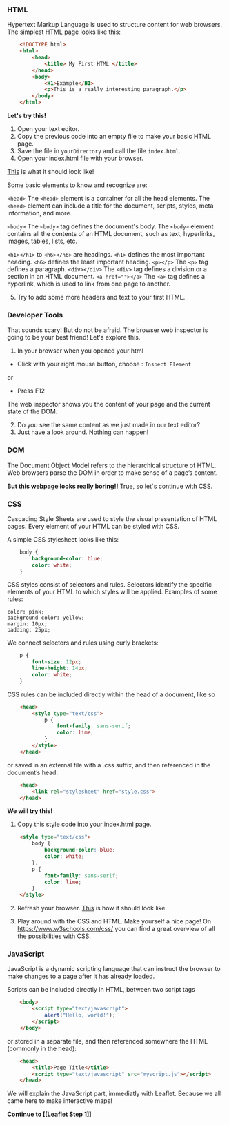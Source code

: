 ### HTML

Hypertext Markup Language is used to structure content for web browsers. The simplest HTML page looks like this:

``` html
    <!DOCTYPE html>
    <html>
        <head>
            <title> My First HTML </title>
        </head>
        <body>
            <H1>Example</H1>
            <p>This is a really interesting paragraph.</p>
        </body>
    </html>
```

**Let's try this!**

1. Open your text editor.
2. Copy the previous code into an empty file to make your basic HTML page.
3. Save the file in `yourDirectory` and call the file `index.html`.
4. Open your index.html file with your browser.

[This](https://nieneb.github.io/html_example/) is what it should look like!

Some basic elements to know and recognize are:
    
`<head>` The `<head>` element is a container for all the head elements.
The `<head>` element can include a title for the document, scripts, styles, meta information, and more.

`<body>` The `<body>` tag defines the document's body.
The `<body>` element contains all the contents of an HTML document, such as text, hyperlinks, images, tables, lists, etc.
    
`<h1></h1>` to `<h6></h6>` are headings. `<h1>` defines the most important heading. `<h6>` defines the least important heading. 
`<p></p>` The `<p>` tag defines a paragraph.
`<div></div>` The `<div>` tag defines a division or a section in an HTML document.
`<a href=""></a>` The `<a>` tag defines a hyperlink, which is used to link from one page to another.

5. Try to add some more headers and text to your first HTML.

### Developer Tools

That sounds scary! But do not be afraid. The browser web inspector is going to be your best friend! Let's explore this. 

1. In your browser when you opened your html 
* Click with your right mouse button, choose : `Inspect Element`

or 

* Press F12

The web inspector shows you the content of your page and the current state of the DOM. 

2. Do you see the same content as we just made in our text editor?
3. Just have a look around. Nothing can happen!


### DOM

The Document Object Model refers to the hierarchical structure of HTML. Web browsers parse the DOM in order to make sense of a page’s content.

**But this webpage looks really boring!!**
True, so let´s continue with CSS. 

### CSS

Cascading Style Sheets are used to style the visual presentation of HTML pages. Every element of your HTML can be styled with CSS.

A simple CSS stylesheet looks like this:

```css
    body {
        background-color: blue;
        color: white;
    }
```

CSS styles consist of selectors and rules. Selectors identify the specific elements of your HTML to which styles will be applied. Examples of some rules:

    color: pink;
    background-color: yellow;
    margin: 10px;
    padding: 25px;

We connect selectors and rules using curly brackets:

```css
    p {
        font-size: 12px;
        line-height: 14px;
        color: white;
    }
```

CSS rules can be included directly within the head of a document, like so

```html
    <head>
        <style type="text/css">
            p {
                font-family: sans-serif;
                color: lime;
            }
        </style>
    </head>
```

or saved in an external file with a .css suffix, and then referenced in the document’s head:

```html
    <head>
        <link rel="stylesheet" href="style.css">
    </head>
```

**We will try this!**

1. Copy this style code into your index.html page.

```html
    <style type="text/css">
        body {
            background-color: blue;
            color: white;
        },
        p {
            font-family: sans-serif;
            color: lime;
        }
    </style>
```

2. Refresh your browser.
[This](https://nieneb.github.io/css_example/) is how it should look like.

3. Play around with the CSS and HTML. Make yourself a nice page! 
On https://www.w3schools.com/css/ you can find a great overview of all the possibilities with CSS.

### JavaScript

JavaScript is a dynamic scripting language that can instruct the browser to make changes to a page after it has already loaded.

Scripts can be included directly in HTML, between two script tags

```html
    <body>
        <script type="text/javascript">
            alert("Hello, world!");
        </script>
    </body>
```

or stored in a separate file, and then referenced somewhere the HTML (commonly in the head):

```html
    <head>
        <title>Page Title</title>
        <script type="text/javascript" src="myscript.js"></script>
    </head>
```

We will explain the JavaScript part, immediatly with Leaflet. Because we all came here to make interactive maps!

**Continue to [[Leaflet Step 1]]**